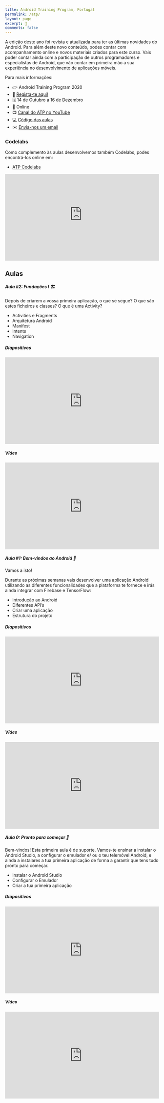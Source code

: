 ```yaml
---
title: Android Training Program, Portugal
permalink: /atp/
layout: page
excerpt: 🤖
comments: false
---
```


A edição deste ano foi revista e atualizada para ter as últimas novidades do Android. Para além deste novo conteúdo, podes contar com acompanhamento online e novos materiais criados para este curso. Vais poder contar ainda com a participação de outros programadores e especialistas de Android, que vão contar em primeira mão a sua experiência no desenvolvimento de aplicações móveis.

Para mais informações:
- 👉 Android Training Program 2020
- 🔗 <a href="http://events.withgoogle.com/atp2020">Regista-te aqui!</a>
- 🗓 14 de Outubro a 16 de Dezembro
- 📍 Online
- 📺 <a href="https://www.youtube.com/channel/UCIEBWb2nz2huEllUHhH4Lfg">Canal do ATP no YouTube</a>
- 💻 <a href="https://github.com/android-training-program">Código das aulas</a>
- ✉️ <a href="mailto:atp-suporte@googlegroups.com">Envia-nos um email</a>


### Codelabs

Como complemento às aulas desenvolvemos também Codelabs, podes encontrá-los online em:
- <a href="https://android-training-program.github.io/codelabs">ATP Codelabs</a>

<div style="left: 0; width: 100%; height: 0; position: relative; padding-bottom: 56.1972%;">
	<iframe src="https://android-training-program.github.io/codelabs" style="border: 0; top: 0; left: 0; width: 100%; height: 100%; position: absolute;" allowfullscreen scrolling="no" allow="encrypted-media">
	</iframe>
</div>


## Aulas

##### Aula #2: Fundações I 🏗 

Depois de criarem a vossa primeira aplicação, o que se segue? O que são estes ficheiros e classes? O que é uma Activity?

- Activities e Fragments
- Arquitetura Android
- Manifest
- Intents
- Navigation 


##### Diapositivos 

<div style="left: 0; width: 100%; height: 0; position: relative; padding-bottom: 56.1972%;">
	<iframe src="https://speakerdeck.com/player/67fe92953f1941f393c0a88b0b2cf003" style="border: 0; top: 0; left: 0; width: 100%; height: 100%; position: absolute;" allowfullscreen scrolling="no" allow="encrypted-media">
	</iframe>
</div>

##### Vídeo 

<div style="left: 0; width: 100%; height: 0; position: relative; padding-bottom: 56.1972%;">
	<iframe src="https://www.youtube.com/embed/CrXkqsrGMIg?autoplay=0&fs=0&iv_load_policy=3&showinfo=0" style="border: 0; top: 0; left: 0; width: 100%; height: 100%; position: absolute;" allowfullscreen scrolling="no" allow="encrypted-media">
	</iframe>
</div>


##### Aula #1: Bem-vindos ao Android 👋 

Vamos a isto!

Durante as próximas semanas vais desenvolver uma aplicação Android utilizando as diferentes funcionalidades que a plataforma te fornece e irás ainda integrar com Firebase e TensorFlow:
- Introdução ao Android
- Diferentes API’s
- Criar uma aplicação
- Estrutura do projeto 


##### Diapositivos 

<div style="left: 0; width: 100%; height: 0; position: relative; padding-bottom: 56.1972%;">
	<iframe src="https://speakerdeck.com/player/5ea9305af5cb467d8ca27165816c71f7" style="border: 0; top: 0; left: 0; width: 100%; height: 100%; position: absolute;" allowfullscreen scrolling="no" allow="encrypted-media">
	</iframe>
</div>

##### Vídeo 

<div style="left: 0; width: 100%; height: 0; position: relative; padding-bottom: 56.1972%;">
	<iframe src="https://www.youtube.com/embed/WXJPOQvne3M?autoplay=0&fs=0&iv_load_policy=3&showinfo=0" style="border: 0; top: 0; left: 0; width: 100%; height: 100%; position: absolute;" allowfullscreen scrolling="no" allow="encrypted-media">
	</iframe>
</div>


##### Aula 0: Pronto para começar 🎒

Bem-vindos! Esta primeira aula é de suporte. Vamos-te ensinar a instalar o Android Studio, a configurar o emulador e/ ou o teu telemóvel Android, e ainda a instalares a tua primeira aplicação de forma a garantir que tens tudo pronto para começar.
- Instalar o Android Studio
- Configurar o Emulador
- Criar a tua primeira aplicação 


##### Diapositivos 

<div style="left: 0; width: 100%; height: 0; position: relative; padding-bottom: 56.1972%;">
	<iframe src="https://speakerdeck.com/player/4cc0368064414c6a906fa9001f5ab3db" style="border: 0; top: 0; left: 0; width: 100%; height: 100%; position: absolute;" allowfullscreen scrolling="no" allow="encrypted-media">
	</iframe>
</div>

##### Vídeo 

<div style="left: 0; width: 100%; height: 0; position: relative; padding-bottom: 56.1972%;">
	<iframe src="https://www.youtube.com/embed/8FWNhkG252s?autoplay=0&fs=0&iv_load_policy=3&showinfo=0" style="border: 0; top: 0; left: 0; width: 100%; height: 100%; position: absolute;" allowfullscreen scrolling="no" allow="encrypted-media">
	</iframe>
</div>